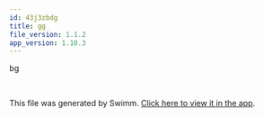 ```yaml
---
id: 43j3zbdg
title: gg
file_version: 1.1.2
app_version: 1.10.3
---
```


bg

<br/>

This file was generated by Swimm. [Click here to view it in the app](http://localhost:5000/repos/Z2l0aHViJTNBJTNBTm9hUmVwbyUzQSUzQU5vYW96ZXI=/docs/43j3zbdg).
